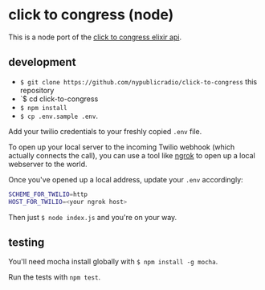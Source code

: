 # click to congress (node)

This is a node port of the [click to congress elixir api](https://github.com/noslouch/clicktocongress-api).

## development

* `$ git clone https://github.com/nypublicradio/click-to-congress` this repository
* `$ cd click-to-congress
* `$ npm install`
* `$ cp .env.sample .env`.

Add your twilio credentials to your freshly copied `.env` file.

To open up your local server to the incoming Twilio webhook (which actually connects the call), you can use a tool like [ngrok](https://www.npmjs.com/package/ngrok) to open up a local webserver to the world.

Once you've opened up a local address, update your `.env` accordingly:
```sh
SCHEME_FOR_TWILIO=http
HOST_FOR_TWILIO=<your ngrok host>
```

Then just `$ node index.js` and you're on your way.

## testing

You'll need mocha install globally with `$ npm install -g mocha`.

Run the tests with `npm test`.
